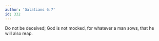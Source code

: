 ```yaml
---
author: 'Galatians 6:7'
id: 332
---
```


Do not be deceived; God is not mocked, for whatever a man sows, that he will also reap.